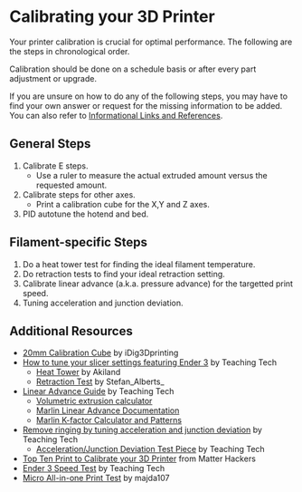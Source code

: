# Calibrating your 3D Printer

<!-- TODO: Specific Instructions for steps -->
Your printer calibration is crucial for optimal performance. The following are the steps in chronological order.

Calibration should be done on a schedule basis or after every part adjustment or upgrade.

If you are unsure on how to do any of the following steps, you may have to find your own answer or request for the missing information to be added. You can also refer to [Informational Links and References](/pages/resources.md).

## General Steps

1. Calibrate E steps.
    - Use a ruler to measure the actual extruded amount versus the requested amount.
2. Calibrate steps for other axes.
    - Print a calibration cube for the X,Y and Z axes.
3. PID autotune the hotend and bed.

## Filament-specific Steps

1. Do a heat tower test for finding the ideal filament temperature.
2. Do retraction tests to find your ideal retraction setting.
3. Calibrate linear advance (a.k.a. pressure advance) for the targetted print speed.
4. Tuning acceleration and junction deviation.

## Additional Resources

- [20mm Calibration Cube](https://www.thingiverse.com/thing:1278865) by iDig3Dprinting
- [How to tune your slicer settings featuring Ender 3](https://www.youtube.com/watch?v=3yIebnVjADM) by Teaching Tech
  - [Heat Tower](https://www.thingiverse.com/thing:2223651) by Akiland
  - [Retraction Test](https://www.thingiverse.com/thing:2563909) by Stefan_Alberts_
- [Linear Advance Guide](https://www.youtube.com/watch?v=n3yK0lJ8TWM) by Teaching Tech
  - [Volumetric extrusion calculator](https://docs.google.com/spreadsheets/d/1ZHSRzTm2AR_sXnLSSOq2NSmx0UYtF5bJKHUSFWiDscA/edit)
  - [Marlin Linear Advance Documentation](https://marlinfw.org/docs/features/lin_advance.html)
  - [Marlin K-factor Calculator and Patterns](https://marlinfw.org/tools/lin_advance/k-factor.html)
- [Remove ringing by tuning acceleration and junction deviation](https://www.youtube.com/watch?v=Mnvj6xCzikM) by Teaching Tech
  - [Acceleration/Junction Deviation Test Piece](https://www.thingiverse.com/thing:4169896) by Teaching Tech
- [Top Ten Print to Calibrate your 3D Printer](https://www.matterhackers.com/articles/top-ten-prints-to-calibrate-your-3d-printer) from Matter Hackers
- [Ender 3 Speed Test](https://www.thingiverse.com/thing:3071464) by Teaching Tech
- [Micro All-in-one Print Test](https://www.thingiverse.com/thing:2975429) by majda107
